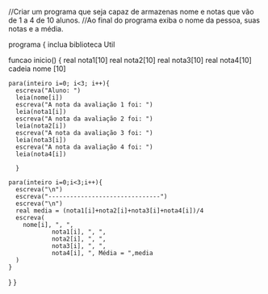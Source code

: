 //Criar um programa que seja capaz de armazenas nome e notas que vão de 1 a 4 de 10 alunos. 
//Ao final do programa exiba o nome da pessoa, suas notas e a média.

programa {
  inclua biblioteca Util

  funcao inicio() {
    real nota1[10]
    real nota2[10]
    real nota3[10]
    real nota4[10]
    cadeia nome [10]
    

    para(inteiro i=0; i<3; i++){
      escreva("Aluno: ")
      leia(nome[i])
      escreva("A nota da avaliação 1 foi: ")
      leia(nota1[i])
      escreva("A nota da avaliação 2 foi: ")
      leia(nota2[i])
      escreva("A nota da avaliação 3 foi: ")
      leia(nota3[i])
      escreva("A nota da avaliação 4 foi: ")
      leia(nota4[i])
      
      }

    para(inteiro i=0;i<3;i++){
      escreva("\n")
      escreva("-------------------------------")
      escreva("\n")
      real media = (nota1[i]+nota2[i]+nota3[i]+nota4[i])/4
      escreva(
        nome[i], ", ", 
				nota1[i], ", ", 
				nota2[i], ", ", 
				nota3[i], ", ", 
				nota4[i], ", Média = ",media
      )
    }


    
  }
}
